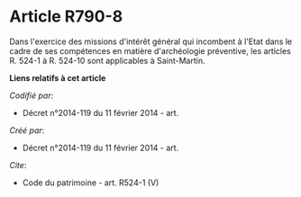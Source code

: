 # Article R790-8

Dans l'exercice des missions d'intérêt général qui incombent à l'Etat dans le cadre de ses compétences en matière
d'archéologie préventive, les articles R. 524-1 à R. 524-10 sont applicables à Saint-Martin.

**Liens relatifs à cet article**

_Codifié par_:

  - Décret n°2014-119 du 11 février 2014 - art.

_Créé par_:

  - Décret n°2014-119 du 11 février 2014 - art.

_Cite_:

  - Code du patrimoine - art. R524-1 (V)
